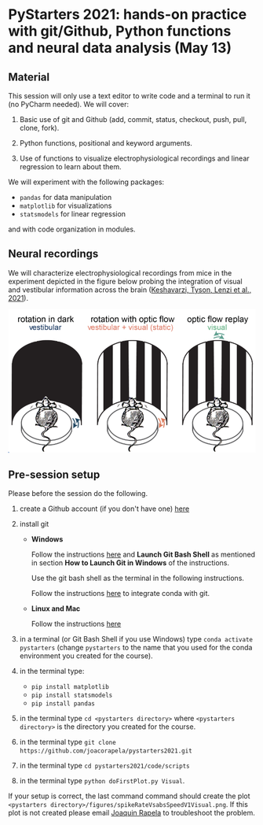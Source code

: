 # PyStarters 2021: hands-on practice with git/Github, Python functions and neural data analysis (May 13)

## Material

This session will only use a text editor to write code and a terminal to run it (no PyCharm needed). We will cover:

1. Basic use of git and Github (add, commit, status, checkout, push, pull, clone, fork).

2. Python functions, positional and keyword arguments.

3. Use of functions to visualize electrophysiological recordings and linear regression to learn about them.

We will experiment with the following packages:

- `pandas` for data manipulation
- `matplotlib` for visualizations
- `statsmodels` for linear regression

and with code organization in modules.

## Neural recordings

We will characterize electrophysiological recordings from mice in the experiment depicted in the figure below probing the integration of visual and vestibular information across the brain ([Keshavarzi, Tyson, Lenzi et al., 2021](https://www.biorxiv.org/content/10.1101/2021.01.22.427789v4.abstract)).

[![visVesIntegration](doc/figures/visVesIntegration.png)](http://www.gatsby.ucl.ac.uk/~rapela/sepi/videos/sepi.mov)

## Pre-session setup

Please before the session do the following.

1. create a Github account (if you don't have one) [here](https://github.com/join)

2. install git

    - **Windows**

       Follow the instructions [here](https://phoenixnap.com/kb/how-to-install-git-windows) and **Launch Git Bash Shell** as mentioned in section **How to Launch Git in Windows** of the instructions.

       Use the git bash shell as the terminal in the following instructions.

       Follow the instructions [here](https://discuss.codecademy.com/t/setting-up-conda-in-git-bash/534473) to integrate conda with git.

    - **Linux and Mac** 

        Follow the instructions [here](https://git-scm.com/book/en/v2/Getting-Started-Installing-Git)

3. in a terminal (or Git Bash Shell if you use Windows) type `conda activate pystarters` (change `pystarters` to the name that you used for the conda environment you created for the course).

4. in the terminal type:

    - `pip install matplotlib`
    - `pip install statsmodels`
    - `pip install pandas`

5. in the terminal type `cd <pystarters directory>` where `<pystarters directory>` is the directory you created for the course.

6. in the terminal type `git clone https://github.com/joacorapela/pystarters2021.git`

7. in the terminal type `cd pystarters2021/code/scripts`

8. in the terminal type `python doFirstPlot.py Visual`.

If your setup is correct, the last command command should create the plot `<pystarters directory>/figures/spikeRateVsabsSpeedV1Visual.png`. If this plot is not created please email [Joaquin Rapela](mailto:j.rapela@ucl.ac.uk) to troubleshoot the problem.

